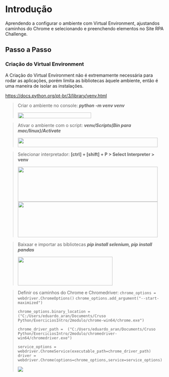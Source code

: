 
# Introdução
Aprendendo a configurar o ambiente com Virtual Environment, ajustandos caminhos do Chrome e selecionando e preenchendo elementos no Site RPA Challenge.

## Passo a Passo

### Criação do Virtual Environment
A Criação do Virtual Environment não é extremamente necessária para rodar as aplicações, porém limita as bibliotecas àquele ambiente, então é uma maneira de isolar as instalações.

https://docs.python.org/pt-br/3/library/venv.html

> Criar o ambiente no console: 
> ***python -m venv venv***
> 
> <img src="https://user-images.githubusercontent.com/105756006/278388278-f4793fa8-314a-477d-911a-c90e4d137fb7.png" width="232" height="18.7">

> Ativar o ambiente com o script:
> ***venv/Scripts(Bin para mac/linux)/Activate***
>
> <img src="https://user-images.githubusercontent.com/105756006/278388312-a1b9f065-3b6d-42a9-9e13-c90bc9e2368f.png" width="443" height="29.5">

> Selecionar interpretador:
> **[ctrl] + [shift] + P > Select Interpreter > venv**
>
> <img src="https://user-images.githubusercontent.com/105756006/278388336-90e26927-9d80-4ef9-a481-72083c6cf646.png" width="443" height="111.5"><img src="https://user-images.githubusercontent.com/105756006/278388365-2817d987-e523-4976-af4c-0299bdedb3a5.png" width="443" height="113">

> Baixaar e importar as bibliotecas
> ***pip install selenium, pip install pandas***
>
> <img src="https://user-images.githubusercontent.com/105756006/278388424-f2051e4f-3e13-4986-b13f-984ae06a760d.png" width="300" height="91">

> Definir os caminhos do Chrome e Chromedriver:
> `chrome_options = webdriver.ChromeOptions()`
> `chrome_options.add_argument("--start-maximized")`
>  
> `chrome_options.binary_location =  ("C:/Users/eduardo_aran/Documents/Cruso Python/ExerciciosIntro/2modulo/chrome-win64/chrome.exe")`
> 
> `chrome_driver_path =  ("C:/Users/eduardo_aran/Documents/Cruso Python/ExerciciosIntro/2modulo/chromedriver-win64/chromedriver.exe")`
> 
> `service_options = webdriver.ChromeService(executable_path=chrome_driver_path) `
>  `driver = webdriver.Chrome(options=chrome_options,service=service_options)`
> 
> <img src="https://user-images.githubusercontent.com/105756006/278388461-7f5f2372-c708-476f-bd09-219c27206dc5.png">
